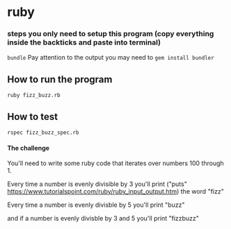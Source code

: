 # ruby

### steps you only need to setup this program (copy everything inside the backticks and paste into terminal)
`bundle`
Pay attention to the output you may need to `gem install bundler`

## How to run the program
`ruby fizz_buzz.rb`

## How to test
`rspec fizz_buzz_spec.rb`

#### The challenge
You'll need to write some ruby code that iterates over numbers 100 through 1. 
 
Every time a number is evenly divisible by 3 you'll print ("puts" https://www.tutorialspoint.com/ruby/ruby_input_output.htm) the word "fizz"

Every time a number is evenly divisble by 5 you'll print "buzz"

and if a number is evenly divisble by 3 and 5 you'll print "fizzbuzz"
